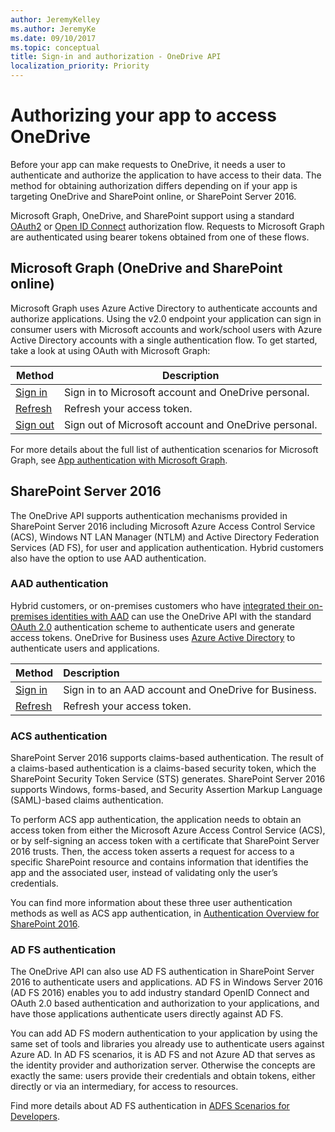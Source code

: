 ```yaml
---
author: JeremyKelley
ms.author: JeremyKe
ms.date: 09/10/2017
ms.topic: conceptual
title: Sign-in and authorization - OneDrive API
localization_priority: Priority
---
```

# Authorizing your app to access OneDrive

Before your app can make requests to OneDrive, it needs a user to authenticate and authorize the application to have access to their data.
The method for obtaining authorization differs depending on if your app is targeting OneDrive and SharePoint online, or SharePoint Server 2016.

Microsoft Graph, OneDrive, and SharePoint support using a standard [OAuth2](http://tools.ietf.org/html/draft-ietf-oauth-v2-22) or [Open ID Connect](http://openid.net/connect/) authorization flow.
Requests to Microsoft Graph are authenticated using bearer tokens obtained from one of these flows.

## Microsoft Graph (OneDrive and SharePoint online)

Microsoft Graph uses Azure Active Directory to authenticate accounts and authorize applications.
Using the v2.0 endpoint your application can sign in consumer users with Microsoft accounts and work/school users with Azure Active Directory accounts with a single authentication flow.
To get started, take a look at using OAuth with Microsoft Graph:

| Method                                                                   | Description                                          |
| ------------------------------------------------------------------------ | ---------------------------------------------------- |
| [Sign in](graph-oauth.md)                                                | Sign in to Microsoft account and OneDrive personal.  |
| [Refresh](graph-oauth.md#step-3-get-a-new-access-token-or-refresh-token) | Refresh your access token.                           |
| [Sign out](graph-oauth.md#sign-the-user-out)                             | Sign out of Microsoft account and OneDrive personal. |

For more details about the full list of authentication scenarios for Microsoft Graph, see [App authentication with Microsoft Graph](https://aka.ms/graph-auth-overview).

## SharePoint Server 2016

The OneDrive API supports authentication mechanisms provided in SharePoint Server 2016 including Microsoft Azure Access Control Service (ACS), Windows NT LAN Manager (NTLM) and Active Directory Federation Services (AD FS), for user and application authentication.
Hybrid customers also have the option to use AAD authentication.

### AAD authentication

Hybrid customers, or on-premises customers who have [integrated their on-premises identities with AAD](https://azure.microsoft.com/en-us/documentation/articles/active-directory-aadconnect/) can use the OneDrive API with the standard [OAuth 2.0][oauth] authentication scheme to authenticate users and generate access tokens. 
OneDrive for Business uses [Azure Active Directory](https://manage.windowsazure.com/) to authenticate users and applications.

| Method                         | Description                                          |
|:-------------------------------|:-----------------------------------------------------|
| [Sign in](aad-oauth.md)        | Sign in to an AAD account and OneDrive for Business. |
| [Refresh][aad-refresh]         | Refresh your access token.                           |

[oauth]: http://tools.ietf.org/html/draft-ietf-oauth-v2-22
[aad-refresh]: aad-oauth.md#step-4-redeem-refresh-token-for-an-access-token-to-call-onedrive-api

### ACS authentication

SharePoint Server 2016 supports claims-based authentication. The result of a claims-based authentication is a claims-based security token, which the SharePoint Security Token Service (STS) generates.
SharePoint Server 2016 supports Windows, forms-based, and Security Assertion Markup Language (SAML)-based claims authentication. 

To perform ACS app authentication, the application needs to obtain an access token from either the Microsoft Azure Access Control Service (ACS), or by self-signing an access token with a certificate that SharePoint Server 2016 trusts.
Then, the access token asserts a request for access to a specific SharePoint resource and contains information that identifies the app and the associated user, instead of validating only the user’s credentials. 

You can find more information about these three user authentication methods as well as ACS app authentication, in [Authentication Overview for SharePoint 2016](https://technet.microsoft.com/en-us/library/jj219571.aspx).

### AD FS authentication

The OneDrive API can also use AD FS authentication in SharePoint Server 2016 to authenticate users and applications.
AD FS in Windows Server 2016 (AD FS 2016) enables you to add industry standard OpenID Connect and OAuth 2.0 based authentication and authorization to your applications, and have those applications authenticate users directly against AD FS. 

You can add AD FS modern authentication to your application by using the same set of tools and libraries you already use to authenticate users against Azure AD.
In AD FS scenarios, it is AD FS and not Azure AD that serves as the identity provider and authorization server.
Otherwise the concepts are exactly the same: users provide their credentials and obtain tokens, either directly or via an intermediary, for access to resources.

Find more details about AD FS authentication in [ADFS Scenarios for Developers](https://technet.microsoft.com/en-us/library/mt728971.aspx).

<!-- {
  "type": "#page.annotation",
  "description": "OneDrive uses the standard OAuth 2.0 authentication scheme for users and apps",
  "keywords": "authentication,sign in, sign out, logout, login, oauth, msa",
  "section": "documentation",
  "tocPath": "Overview/Authentication"
} -->
